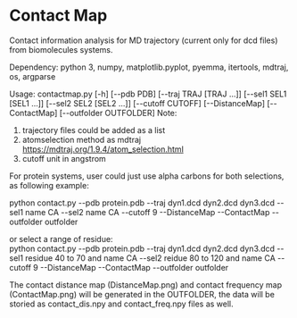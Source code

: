 # Contact Map

Contact information analysis for MD trajectory (current only for dcd files) from biomolecules systems.

Dependency: python 3, numpy, matplotlib.pyplot, pyemma, itertools, mdtraj, os, argparse

Usage: contactmap.py [-h] [--pdb PDB] [--traj TRAJ [TRAJ ...]] [--sel1 SEL1 [SEL1 ...]] [--sel2 SEL2 [SEL2 ...]] [--cutoff CUTOFF] [--DistanceMap] [--ContactMap] [--outfolder OUTFOLDER]
Note: 
1. trajectory files could be added as a list 
2. atomselection method as mdtraj https://mdtraj.org/1.9.4/atom_selection.html
3. cutoff unit in angstrom

For protein systems, user could just use alpha carbons for both selections, as following example:

python contact.py --pdb protein.pdb --traj dyn1.dcd dyn2.dcd dyn3.dcd --sel1 name CA --sel2 name CA --cutoff 9 --DistanceMap --ContactMap --outfolder outfolder

or select a range of residue:  
python contact.py --pdb protein.pdb --traj dyn1.dcd dyn2.dcd dyn3.dcd --sel1 residue 40 to 70 and name CA --sel2 reidue 80 to 120 and name CA --cutoff 9 --DistanceMap --ContactMap --outfolder outfolder

The contact distance map (DistanceMap.png) and contact frequency map (ContactMap.png) will be generated in the OUTFOLDER, the data will be storied as contact_dis.npy and contact_freq.npy files as well.
